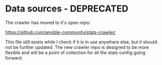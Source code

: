 # Data sources - DEPRECATED

The crawler has moved to it's open repo:

https://github.com/ansible-community/stats-crawler/

This file still exists while I check if it is in use anywhere else, but it should not be further updated. The new crawler repo is designed to be more flexible and will be a point of collection for all the stats config going forward.
